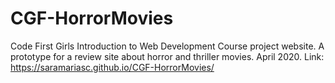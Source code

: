 # CGF-HorrorMovies
Code First Girls Introduction to Web Development Course project website.
A prototype for a review site about horror and thriller movies.
April 2020.
Link: https://saramariasc.github.io/CGF-HorrorMovies/ 
